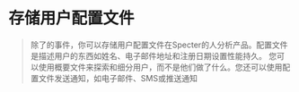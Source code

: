 # 存储用户配置文件

> 除了的事件，你可以存储用户配置文件在Specter的人分析产品。配置文件是描述用户的东西如姓名、电子邮件地址和注册日期设置性能持久。
> 您可以使用概要文件来探索和细分用户，而不是他们做了什么。您还可以使用配置文件发送通知，如电子邮件、SMS或推送通知

